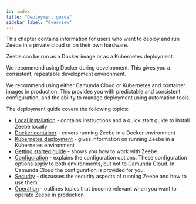 ```yaml
---
id: index
title: "Deployment guide"
sidebar_label: "Overview"
---
```


This chapter contains information for users who want to deploy and run Zeebe in a private cloud or on their own hardware.

Zeebe can be run as a Docker image or as a Kubernetes deployment.

We recommend using Docker during development. This gives you a consistent, repeatable development environment.

We recommend using either Camunda Cloud or Kubernetes and container images in production. This provides you with predictable and consistent configuration, and the ability to manage deployment using automation tools.

The deployment guide covers the following topics:

- [Local installation](local/install.md) - contains instructions and a quick start guide to install Zeebe locally
- [Docker container](docker/install.md) - covers running Zeebe in a Docker environment
- [Kubernetes deployment](kubernetes/index.md) - gives information on running Zeebe in a Kubernetes environment
- [Getting started guide](getting-started/index.md) - shows you how to work with Zeebe.
- [Configuration](configuration/configuration.md) - explains the configuration options. These configuration options apply to both environments, but not to Camunda Cloud. In Camunda Cloud the configuration is provided for you.
- [Security](security/security.md) - discusses the security aspects of running Zeebe and how to use them
- [Operation](operations/index.md) - outlines topics that become relevant when you want to operate Zeebe in production
